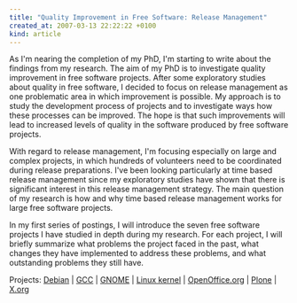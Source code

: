 ```yaml
---
title: "Quality Improvement in Free Software: Release Management"
created_at: 2007-03-13 22:22:22 +0100
kind: article
---
```


As I'm nearing the completion of my PhD, I'm starting to write about the
findings from my research.  The aim of my PhD is to investigate quality
improvement in free software projects.  After some exploratory studies
about quality in free software, I decided to focus on release management as
one problematic area in which improvement is possible.  My approach is to
study the development process of projects and to investigate ways how these
processes can be improved.  The hope is that such improvements will lead to
increased levels of quality in the software produced by free software
projects.

With regard to release management, I'm focusing especially on large and
complex projects, in which hundreds of volunteers need to be coordinated
during release preparations.  I've been looking particularly at time based
release management since my exploratory studies have shown that there is
significant interest in this release management strategy.  The main
question of my research is how and why time based release management works
for large free software projects.

In my first series of postings, I will introduce the seven free software
projects I have studied in depth during my research.  For each project, I
will briefly summarize what problems the project faced in the past, what
changes they have implemented to address these problems, and what
outstanding problems they still have.

Projects:
<a href = "/blog/phd/debian">Debian</a> |
<a href = "/blog/phd/gcc">GCC</a> |
<a href = "/blog/phd/gnome">GNOME</a> |
<a href = "/blog/phd/linux">Linux kernel</a> |
<a href = "/blog/phd/openoffice">OpenOffice.org</a> |
<a href = "/blog/phd/plone">Plone</a> |
<a href = "/blog/phd/xorg">X.org</a>

